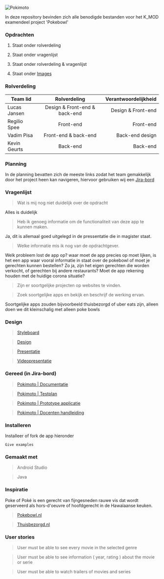 ![Pokimoto](https://i.imgur.com/Y7wo6Gj.png)

In deze repository bevinden zich alle benodigde bestanden voor het K_MOD examendeel project 'Pokebowl'

### Opdrachten 

1. Staat onder rolverdeling

2. Staat onder vragenlijst

3. Staat onder rolverdeling & vragenlijst

4. Staat onder [Images](https://github.com/RegilioSpee/pokebowl-k_mod/tree/master/img)

### Rolverdeling

| Team lid      | Rolverdeling  | Verantwoordelijkheid |
| ------------- |:-------------:| -----:|
| Lucas Jansen     | Design & Front-end & back-end | Design & Front-end |
| Regilio Spee      | Front-end     |   Front-end |
| Vadim Pisa | Front-end & back-end |   Back-end design |
| Kevin Geurts | Back-end    |    Back-end |

### Planning
In de planning bevatten zich de meeste links zodat het team gemakkelijk door het project heen kan navigeren, hiervoor gebruiken wij een [Jira-bord](https://wlaj.atlassian.net/secure/RapidBoard.jspa?rapidView=7&projectKey=POKI&selectedIssue=POKI-5&atlOrigin=eyJpIjoiMGRiYzNmNGZiNjMzNDQzMGExZWJhOWM1MDhmZjkwNmMiLCJwIjoiaiJ9)

### Vragenlijst

> Wat is mij nog niet duidelijk over de opdracht

Alles is duidelijk

> Heb ik genoeg informatie om de functionaliteit
van deze app te kunnen maken.

Ja, dit is allemaal goed uitgelegd in de pressentatie die in magister staat.

> Welke informatie mis ik nog van de
opdrachtgever.

Welk probleem lost de app op? waar moet de app precies op moet lijken, is het een app waar vooral informatie in staat over de pokebowl of moet je gerechten kunnen bestellen? Zo ja, zijn het eigen gerechten die worden verkocht, of gerechten bij andere restaurants? Moet de app rekening houden met de huidige corona situatie?

> Zijn er soortgelijke projecten op websites te
vinden.

> Zoek soortgelijke apps en bekijk en beschrijf de
werking ervan.

Soortgelijke apps zouden bijvoorbeeld thuisbezorgd of uber eats zijn, alleen doen we dit kleinschalig met alleen poke bowls

### Design
 
 > [Styleboard](https://www.canva.com/design/DAD8PX-_wvc/yaSw3fNhBU8BlDgOGWQ4xQ/view?utm_content=DAD8PX-_wvc&utm_campaign=designshare&utm_medium=link&utm_source=publishsharelink)
 
 > [Design](https://xd.adobe.com/view/a51285a9-3804-4bb4-60fd-8a759f9837f1-d323/)
 
 > [Presentatie](https://xd.adobe.com/view/f3d02815-e429-46c5-6357-eab5f8853698-85e1/?fullscreen)
 
 > [Videopresentatie](https://youtu.be/NJQgT6OU364)
 
 ### Gereed (in Jira-bord)
 > [Pokimoto | Documentatie](https://docs.google.com/document/d/1gEKKa4inJEiDDlx7E4xLKw7DUX5FPZNvJ2ANABqBQ34/edit?usp=sharing)
 
 > [Pokimoto | Testplan](https://docs.google.com/document/d/1fNg7TFx7xT_p8_fsxBITTRpQMqEG0M1BMPT6MuHxf4w/edit?usp=sharing)
 
 > [Pokimoto | Prototype applicatie](https://xd.adobe.com/view/a51285a9-3804-4bb4-60fd-8a759f9837f1-d323/)
 
 > [Pokimoto | Docenten handleiding](https://docs.google.com/document/d/1OgNMmIs8LmFimOFFM7FJFuABxxLJ-dikYoknEiqgJDQ/edit?usp=sharing)

### Installeren

Installeer of fork de app hieronder

```
Give examples
```

### Gemaakt met
 
 > Android Studio
 
 > Java
 
 ### Inspiratie
 
 Poke of Poké is een gerecht van fijngesneden rauwe vis dat wordt geserveerd als hors-d'oeuvre of hoofdgerecht in de Hawaïaanse keuken. 
 
 > [Pokebowl.nl](https://www.pokebowl.nl/)
 
 > [Thuisbezorgd.nl](https://www.thuisbezorgd.nl/)
 
 ### User stories

> User must be able to see every movie in the selected genre

> User must be able to see information ( year, rating ) about the movie or serie

> User must be able to watch trailers of movies and series
